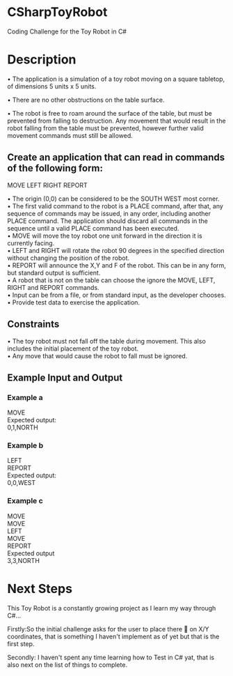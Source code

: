 # CSharpToyRobot
Coding Challenge for the Toy Robot in C#
# Description

•	The application is a simulation of a toy robot moving on a square tabletop, of dimensions 5 units x 5 units.

•	There are no other obstructions on the table surface.

•	The robot is free to roam around the surface of the table, but must be prevented from falling to destruction. Any movement that would result in the robot falling from the table must be prevented, however further valid movement commands must still be allowed.
## Create an application that can read in commands of the following form:

MOVE
LEFT
RIGHT
REPORT

•	The origin (0,0) can be considered to be the SOUTH WEST most corner.  
•	The first valid command to the robot is a PLACE command, after that, any sequence of commands may be issued, in any order, including another PLACE command. The application should discard all commands in the sequence until a valid PLACE command has been executed.  
•	MOVE will move the toy robot one unit forward in the direction it is currently facing.  
•	LEFT and RIGHT will rotate the robot 90 degrees in the specified direction without changing the position of the robot.  
•	REPORT will announce the X,Y and F of the robot. This can be in any form, but standard output is sufficient.  
•	A robot that is not on the table can choose the ignore the MOVE, LEFT, RIGHT and REPORT commands.  
•	Input can be from a file, or from standard input, as the developer chooses.  
•	Provide test data to exercise the application.

## Constraints

•	The toy robot must not fall off the table during movement. This also includes the initial placement of the toy robot.  
•	Any move that would cause the robot to fall must be ignored.

## Example Input and Output

### Example a 
MOVE  
Expected output:  
0,1,NORTH

### Example b 
LEFT  
REPORT  
Expected output:  
0,0,WEST  

### Example c
MOVE  
MOVE  
LEFT  
MOVE  
REPORT  
Expected output  
3,3,NORTH  

# Next Steps
This Toy Robot is a constantly growing project as I learn my way through C#...

Firstly:So the initial challenge asks for the user to place there 🤖 on X/Y coordinates, that is something I haven't implement as of yet but that is the first step.

Secondly: I haven't spent any time learning how to Test in C# yat, that is also next on the list of things to complete.
